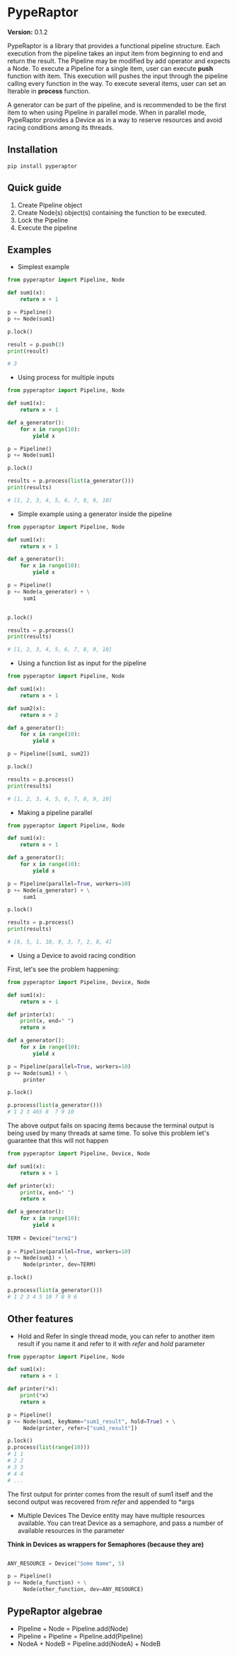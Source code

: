 # PypeRaptor
**Version:**  0.1.2

PypeRaptor is a library that provides a functional pipeline structure.
Each execution from the pipeline takes an input item from beginning to end and return the result.
The Pipeline may be modified by add operator and expects a Node.
To execute a Pipeline for a single item, user can execute **push** function with item. This execution will pushes the input
through the pipeline calling every function in the way.
To execute several items, user can set an Iterable in **process** function.

A generator can be part of the pipeline, and is recommended to be the first item to when using Pipeline in parallel mode.
When in parallel mode, PypeRaptor provides a Device as in a way to reserve resources and avoid racing conditions among its threads.

## Installation

``` pip install pyperaptor ```

## Quick guide

1. Create Pipeline object
2. Create Node(s) object(s) containing the function to be executed.
3. Lock the Pipeline
4. Execute the pipeline

## Examples

* Simplest example

```python
from pyperaptor import Pipeline, Node

def sum1(x):
    return x + 1

p = Pipeline()
p += Node(sum1)

p.lock()

result = p.push(2)
print(result)

# 3
```

* Using process for multiple inputs

```python
from pyperaptor import Pipeline, Node

def sum1(x):
    return x + 1

def a_generator():
    for x in range(10):
        yield x

p = Pipeline()
p += Node(sum1)

p.lock()

results = p.process(list(a_generator()))
print(results)

# [1, 2, 3, 4, 5, 6, 7, 8, 9, 10]
```

* Simple example using a generator inside the pipeline

```python
from pyperaptor import Pipeline, Node

def sum1(x):
    return x + 1

def a_generator():
    for x in range(10):
        yield x

p = Pipeline()
p += Node(a_generator) + \
     sum1


p.lock()

results = p.process()
print(results)

# [1, 2, 3, 4, 5, 6, 7, 8, 9, 10]
```
* Using a function list as input for the pipeline

```python
from pyperaptor import Pipeline, Node

def sum1(x):
    return x + 1

def sum2(x):
    return x + 2

def a_generator():
    for x in range(10):
        yield x

p = Pipeline([sum1, sum2])

p.lock()

results = p.process()
print(results)

# [1, 2, 3, 4, 5, 6, 7, 8, 9, 10]
```

* Making a pipeline parallel

```python
from pyperaptor import Pipeline, Node

def sum1(x):
    return x + 1

def a_generator():
    for x in range(10):
        yield x

p = Pipeline(parallel=True, workers=10)
p += Node(a_generator) + \
     sum1

p.lock()

results = p.process()
print(results)

# [6, 5, 1, 10, 9, 3, 7, 2, 8, 4]
```

* Using a Device to avoid racing condition

First, let's see the problem happening:
```python
from pyperaptor import Pipeline, Device, Node

def sum1(x):
    return x + 1

def printer(x):
    print(x, end=" ")
    return x

def a_generator():
    for x in range(10):
        yield x

p = Pipeline(parallel=True, workers=10)
p += Node(sum1) + \
     printer

p.lock()

p.process(list(a_generator()))
# 1 2 3 465 8  7 9 10
```
The above output fails on spacing items because the terminal output is being used by many threads at same time.
To solve this problem let's guarantee that this will not happen

```python
from pyperaptor import Pipeline, Device, Node

def sum1(x):
    return x + 1

def printer(x):
    print(x, end=" ")
    return x

def a_generator():
    for x in range(10):
        yield x
        
TERM = Device("term1")
        
p = Pipeline(parallel=True, workers=10)
p += Node(sum1) + \
     Node(printer, dev=TERM)

p.lock()

p.process(list(a_generator()))
# 1 2 3 4 5 10 7 8 9 6
```


## Other features

* Hold and Refer
In single thread mode, you can refer to another item result if you name it and refer to it with *refer* and *hold* parameter

```python
from pyperaptor import Pipeline, Node

def sum1(x):
    return x + 1

def printer(*x):
    print(*x)
    return x

p = Pipeline()
p += Node(sum1, keyName="sum1_result", hold=True) + \
     Node(printer, refer=["sum1_result"])

p.lock()
p.process(list(range(10)))
# 1 1
# 2 2
# 3 3
# 4 4
# ...

```
The first output for printer comes from the result of sum1 itself and the second output was recovered from *refer* and appended to *args

* Multiple Devices
The Device entity may have multiple resources available. You can treat Device as a semaphore, and pass a number of available resources in the parameter

**Think in Devices as wrappers for Semaphores (because they are)**


```python

ANY_RESOURCE = Device("Some Name", 5)

p = Pipeline()
p += Node(a_function) + \
     Node(other_function, dev=ANY_RESOURCE)

```


## PypeRaptor algebrae

- Pipeline + Node = Pipeline.add(Node)
- Pipeline + Pipeline = Pipeline.add(Pipeline)
- NodeA + NodeB = Pipeline.add(NodeA) + NodeB
